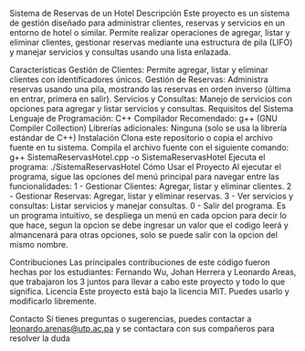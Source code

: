 Sistema de Reservas de un Hotel
Descripción
Este proyecto es un sistema de gestión diseñado para administrar clientes, reservas y servicios en un entorno de hotel o similar. Permite realizar operaciones de agregar, listar y eliminar clientes, gestionar reservas mediante una estructura de pila (LIFO) y manejar servicios y consultas usando una lista enlazada.

Características
Gestión de Clientes: Permite agregar, listar y eliminar clientes con identificadores únicos.
Gestión de Reservas: Administra reservas usando una pila, mostrando las reservas en orden inverso (última en entrar, primera en salir).
Servicios y Consultas: Manejo de servicios con opciones para agregar y listar servicios y consultas.
Requisitos del Sistema
Lenguaje de Programación: C++
Compilador Recomendado: g++ (GNU Compiler Collection)
Librerías adicionales: Ninguna (solo se usa la librería estándar de C++)
Instalación
Clona este repositorio o copia el archivo fuente en tu sistema.
Compila el archivo fuente con el siguiente comando:
g++ SistemaReservasHotel.cpp -o SistemaReservasHotel
Ejecuta el programa:
./SistemaReservasHotel
Cómo Usar el Proyecto
Al ejecutar el programa, sigue las opciones del menú principal para navegar entre las funcionalidades:
1 - Gestionar Clientes: Agregar, listar y eliminar clientes.
2 - Gestionar Reservas: Agregar, listar y eliminar reservas.
3 - Ver servicios y consultas: Listar servicios y manejar consultas.
0 - Salir del programa.
Es un programa intuitivo, se despliega un menú en cada opcion para decir lo que hace, segun la opcion se debe ingresar un valor que el codigo leerá y almancenará para otras opciones, solo se puede salir con la opcion del mismo nombre.

Contribuciones
Las principales contribuciones de este código fueron hechas por los estudiantes: Fernando Wu, Johan Herrera y Leonardo Areas, que trabajaron los 3 juntos para llevar a cabo este proyecto y todo lo que significa.
Licencia
Este proyecto está bajo la licencia MIT. Puedes usarlo y modificarlo libremente.

Contacto
Si tienes preguntas o sugerencias, puedes contactar a leonardo.arenas@utp.ac.pa y se contactara con sus compañeros para resolver la duda
